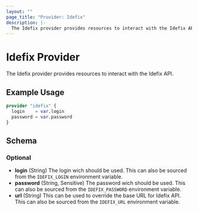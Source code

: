 ```yaml
---
layout: ""
page_title: "Provider: Idefix"
description: |-
  The Idefix provider provides resources to interact with the Idefix API.
---
```


# Idefix Provider

The Idefix provider provides resources to interact with the Idefix API.

## Example Usage

```terraform
provider "idefix" {
  login    = var.login
  password = var.password
}
```

<!-- schema generated by tfplugindocs -->
## Schema

### Optional

- **login** (String) The login wich should be used. This can also be sourced from the `IDEFIX_LOGIN` environment variable.
- **password** (String, Sensitive) The password wich should be used. This can also be sourced from the `IDEFIX_PASSWORD` environment variable.
- **url** (String) This can be used to override the base URL for Idefix API. This can also be sourced from the `IDEFIX_URL` environment variable.